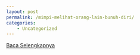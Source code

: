 ```yaml
---
layout: post
permalink: /mimpi-melihat-orang-lain-bunuh-diri/
categories:
    - Uncategorized
---
```


[Baca Selengkapnya](/09)